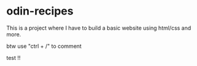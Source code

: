 # odin-recipes

This is a project where I have to build a basic website using html/css and more.

btw use "ctrl + /" to comment

test !!
